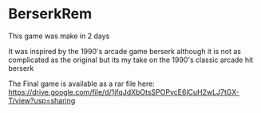 # BerserkRem


This game was make in 2 days 

It was inspired by the 1990's arcade game berserk although it is not as complicated as the original but its my take on the
1990's classic arcade hit berserk

The Final game is available as a rar file here:
https://drive.google.com/file/d/1jfqJdXbOtsSPOPvcE6lCuH2wLJ7tGX-T/view?usp=sharing
